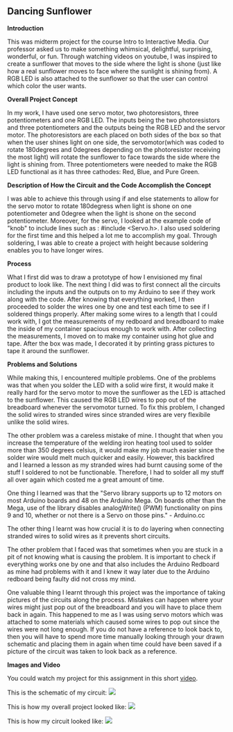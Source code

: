 ## Dancing Sunflower

**Introduction**

This was midterm project for the course Intro to Interactive Media.
Our professor asked us to make something whimsical, delightful, surprising, wonderful, or fun.
Through watching videos on youtube, I was inspired to create a sunflower that moves to the side
where the light is shone (just like how a real sunflower moves to face where the sunlight is 
shining from). A RGB LED is also attached to the sunflower so that the user can control which 
color the user wants.

**Overall Project Concept**

In my work, I have used one servo motor, two photoresistors, three potentiometers and one RGB LED.
The inputs being the two photoresistors and three potentiometers and the outputs being the RGB LED
and the servor motor. The photoresistors are each placed on both sides of the box so that when the user
shines light on one side, the servomotor(which was coded to rotate 180degrees and 0degrees depending on 
the photoresistor receiving the most light) will rotate the sunflower to face towards the side where the light
is shining from. Three potentiometers were needed to make the RGB LED functional as it has three cathodes:
Red, Blue, and Pure Green.

**Description of How the Circuit and the Code Accomplish the Concept**

I was able to achieve this through using if and else statements to allow for the servo motor to rotate 180degress
when light is shone on one potentiometer and 0degree when the light is shone on the second potentiometer.
Moreover, for the servo, I looked at the example code of "knob" to include lines such as : #include <Servo.h>.
I also used soldering for the first time and this helped a lot me to accomplish my goal. Through soldering,
I was able to create a project with height because soldering enables you to have longer wires.

**Process**

What I first did was to draw a prototype of how I envisioned my final product to look like. The next thing I did was 
to first connect all the circuits including the inputs and the outputs on to my Arduino to see if they work along with 
the code. After knowing that everything worked, I then proceeded to solder the wires one by one and test each time to 
see if I soldered things properly. After making some wires to a length that I could work with, I got the measurements of my 
redboard and breadboard to make the inside of my container spacious enough to work with. After collecting the measurements,
I moved on to make my container using hot glue and tape. After the box was made, I decorated it by printing grass pictures 
to tape it around the sunflower.

**Problems and Solutions**

While making this, I encountered multiple problems. One of the problems was that when you solder the LED with a solid
wire first, it would make it really hard for the servo motor to move the sunflower as the LED is attached to the sunflower.
This caused the RGB LED wires to pop out of the breadboard whenever the servomotor turned. To fix this problem, I changed
the solid wires to stranded wires since stranded wires are very flexibile unlike the solid wires. 

The other problem was a careless mistake of mine. I thought that when you increase the temperature of the welding iron 
heating tool used to solder more than 350 degrees celsius, it would make my job much easier since the solder wire would melt
much quicker and easily. However, this backfired and I learned a lesson as my stranded wires had burnt causing some of the stuff
I soldered to not be functionable. Therefore, I had to solder all my stuff all over again which costed me a great amount of time.

One thing I learned was that the "Servo library supports up to 12 motors on most Arduino boards and 48 on the Arduino Mega. 
On boards other than the Mega, use of the library disables analogWrite() (PWM) functionality on pins 9 and 10, 
whether or not there is a Servo on those pins." - Arduino.cc

The other thing I learnt was how crucial it is to do layering when connecting stranded wires to solid wires as it prevents short circuits.

The other problem that I faced was that sometimes when you are stuck in a pit of not knowing what is causing the problem. It is important
to check if everything works one by one and that also includes the Arduino Redboard as mine had problems with it and I knew it way later
due to the Arduino redboard being faulty did not cross my mind.

One valuable thing I learnt through this project was the importance of taking pictures of the circuits along the process. 
Mistakes can happen where your wires might just pop out of the breadboard and you will have to place them back in again. 
This happened to me as I was using servo motors which was attached to some materials which caused some wires to pop out since the
wires were not long enough. If you do not have a reference to look back to, then you will have to spend more time manually looking through
your drawn schematic and placing them in again when time could have been saved if a picture of the circuit was taken to look back
as a reference.

**Images and Video**

You could watch my project for this assignment in this short [video](https://youtu.be/A-rIq97NQ0Q).

This is the schematic of my circuit:
![](https://i.imgur.com/j6VZhP2.png)

This is how my overall project looked like:
![](https://i.imgur.com/dKK63Xi.png)

This is how my circuit looked like:
![](https://i.imgur.com/Rie1iJY.jpg)



